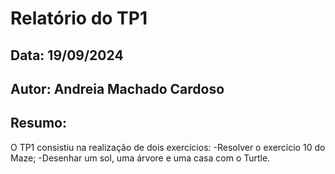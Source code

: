 # Relatório do TP1 

## Data: 19/09/2024

## Autor: Andreia Machado Cardoso

## Resumo:

O TP1 consistiu na realização de dois exercícios:
-Resolver o exercício 10 do Maze;
-Desenhar um sol, uma árvore e uma casa com o Turtle.
